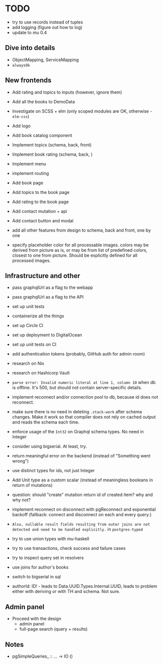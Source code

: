 # TODO

- try to use records instead of tuples
- add logging (figure out how to log)
- update to mu 0.4


## Dive into details

- ObjectMapping, ServiceMapping
- `alwaysOk`

## New frontends

- Add rating and topics to inputs (however, ignore them)
- Add all the books to DemoData

- Investigate on SCSS + elm (only scoped modules are OK, otherwise - `elm-css`)
- Add logo
- Add book catalog component

- Implement topics (schema, back, front)
- Implement book rating (schema, back, )

- Implement menu
- implement routing
- Add book page
- Add topics to the book page
- Add rating to the book page
- Add contact mutation + api
- Add contact button and modal

- add all other features from design to schema, back and front, one by one
- specify placeholder color for all processable images.
  colors may be derived from picture as is, or may be from list of predefined colors,
  closest to one from picture. Should be explicitly defined for all processed images. 

## Infrastructure and other

- pass graphqlUrl as a flag to the webapp
- pass graphqlUrl as a flag to the API
- set up unit tests
- containerize all the things
- set up Circle CI
- set up deployment to DigitalOcean
- set up unit tests on CI
- add authentication tokens (probably, GitHub auth for admin room)
- research on Nix
- research on Hashicorp Vault
- `parse error: Invalid numeric literal at line 1, column 10` when db is offline. It's 500, but should not contain server-specific details.
- implement reconnect and/or connection pool to db, because id does not reconnect.

- make sure there is no need in deleting `.stack-work` after schema changes.
  Make it work so that compiler does not rely on cached output and reads the schema each time.
- enforce usage of the `Int32` on Graphql schema types. No need in Integer
- consider using bigserial. At least, try.
- return meaningful error on the backend (instead of "Something went wrong")
- use distinct types for ids, not just Integer
- Add Unit type as a custom scalar (instead of meaningless booleans in return of mutations)
- question: should "create" mutation return id of created item? why and why not?
- implement reconnect on disconnect with pgReconnect and exponential backoff
  (fallback: connect and disconnect on each and every query.)
- `Also, nullable result fields resulting from outer joins are not detected and need to be handled explicitly.` in `postgres-typed`
- try to use union types with mu-haskell
- try to use transactions, check success and failure cases
- try to inspect query set in resolvers
- use joins for author's books
- switch to bigserial in sql
- authorId: ID! - leads to Data.UUID.Types.Internal.UUID, 
  leads to problem either with deriving or with TH and schema. Not sure.

## Admin panel

- Proceed with the design
   - admin panel
   - full-page search (query + results)

## Notes

- pgSimpleQueries_ :: ... -> IO ()